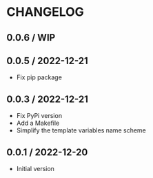 CHANGELOG
===============================================================================

0.0.6 / WIP
-------------------------------------------------------------------------------

0.0.5 / 2022-12-21
-------------------------------------------------------------------------------

* Fix pip package

0.0.3 / 2022-12-21
-------------------------------------------------------------------------------

* Fix PyPi version
* Add a Makefile
* Simplify the template variables name scheme

0.0.1 / 2022-12-20
-------------------------------------------------------------------------------

* Initial version
